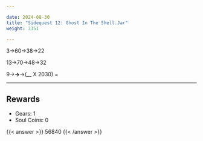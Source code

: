 ```yaml
---

date: 2024-08-30
title: "Sidequest 12: Ghost In The Shell.Jar"
weight: 3351

---
```


3->60->38->22

13->70->48->32

9->__->__->(__ X 2030) =

---

## Rewards

- Gears: 1
- Soul Coins: 0

{{< answer >}} 56840 {{< /answer >}}

